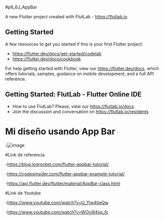 #p8_6J_AppBar

A new Flutter project created with FlutLab - https://flutlab.io

## Getting Started

A few resources to get you started if this is your first Flutter project:

- https://flutter.dev/docs/get-started/codelab
- https://flutter.dev/docs/cookbook

For help getting started with Flutter, view our
https://flutter.dev/docs, which offers tutorials,
samples, guidance on mobile development, and a full API reference.

## Getting Started: FlutLab - Flutter Online IDE

- How to use FlutLab? Please, view our https://flutlab.io/docs
- Join the discussion and conversation on https://flutlab.io/residents
  
# Mi diseño usando App Bar

-![image](https://github.com/AlBETO128/Mi_AppBar_6J/assets/143547229/7c3e5900-1487-4de7-84f2-65f46ddc9bb1)

#Link de referencia

-https://blog.logrocket.com/flutter-appbar-tutorial/

-https://codesinsider.com/flutter-appbar-example-tutorial/

-https://api.flutter.dev/flutter/material/AppBar-class.html

#Link de Youtube

-https://www.youtube.com/watch?v=U_Yiw4tjeQw

-https://www.youtube.com/watch?v=WOvj84xq_fc
